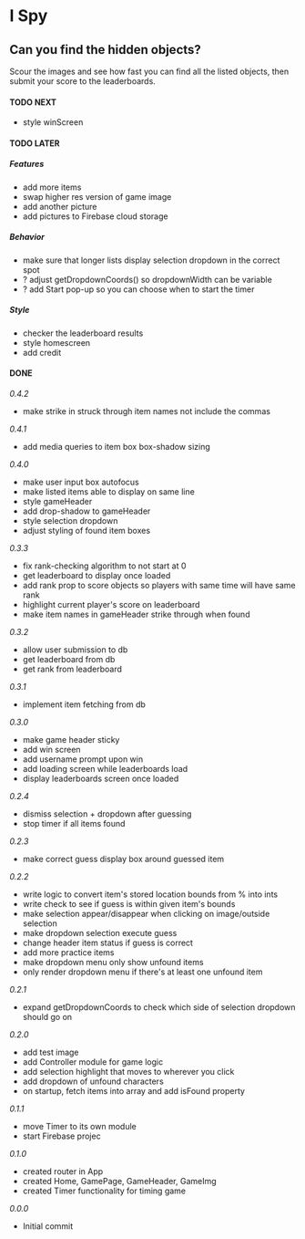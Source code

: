 # I Spy

## Can you find the hidden objects?

Scour the images and see how fast you can find all the listed objects, then submit your score to the leaderboards.

#### TODO NEXT

- style winScreen

#### TODO LATER

##### Features

- add more items
- swap higher res version of game image
- add another picture
- add pictures to Firebase cloud storage

##### Behavior

- make sure that longer lists display selection dropdown in the correct spot
- ? adjust getDropdownCoords() so dropdownWidth can be variable
- ? add Start pop-up so you can choose when to start the timer

##### Style

- checker the leaderboard results
- style homescreen
- add credit

#### DONE

_0.4.2_

- make strike in struck through item names not include the commas

_0.4.1_

- add media queries to item box box-shadow sizing

_0.4.0_

- make user input box autofocus
- make listed items able to display on same line
- style gameHeader
- add drop-shadow to gameHeader
- style selection dropdown
- adjust styling of found item boxes

_0.3.3_

- fix rank-checking algorithm to not start at 0
- get leaderboard to display once loaded
- add rank prop to score objects so players with same time will have same rank
- highlight current player's score on leaderboard
- make item names in gameHeader strike through when found

_0.3.2_

- allow user submission to db
- get leaderboard from db
- get rank from leaderboard

_0.3.1_

- implement item fetching from db

_0.3.0_

- make game header sticky
- add win screen
- add username prompt upon win
- add loading screen while leaderboards load
- display leaderboards screen once loaded

_0.2.4_

- dismiss selection + dropdown after guessing
- stop timer if all items found

_0.2.3_

- make correct guess display box around guessed item

_0.2.2_

- write logic to convert item's stored location bounds from % into ints
- write check to see if guess is within given item's bounds
- make selection appear/disappear when clicking on image/outside selection
- make dropdown selection execute guess
- change header item status if guess is correct
- add more practice items
- make dropdown menu only show unfound items
- only render dropdown menu if there's at least one unfound item

_0.2.1_

- expand getDropdownCoords to check which side of selection dropdown should go on

_0.2.0_

- add test image
- add Controller module for game logic
- add selection highlight that moves to wherever you click
- add dropdown of unfound characters
- on startup, fetch items into array and add isFound property

_0.1.1_

- move Timer to its own module
- start Firebase projec

_0.1.0_

- created router in App
- created Home, GamePage, GameHeader, GameImg
- created Timer functionality for timing game

_0.0.0_

- Initial commit
